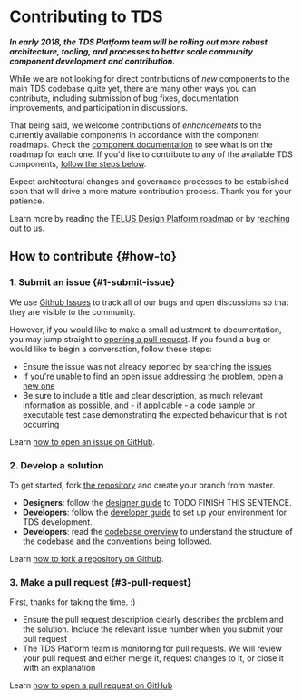 # Contributing to TDS

**_In early 2018, the TDS Platform team will be rolling out more robust architecture, tooling, and processes to better scale community 
component development and contribution._**

While we are not looking for direct contributions of _new_ components to the main TDS codebase quite yet, there are many 
other ways you can contribute, including submission of bug fixes, documentation improvements, and participation in discussions.

That being said, we welcome contributions of _enhancements_ to the currently available components in accordance with 
the component roadmaps. Check the [component documentation](ref://../components/index.html) to see what is on the roadmap 
for each one. If you'd like to contribute to any of the available TDS components, [follow the steps below](#1-submit-issue).

Expect architectural changes and governance processes to be established soon that will drive a more mature contribution 
process. Thank you for your patience.  

Learn more by reading the [TELUS Design Platform roadmap](/roadmap.md) or by [reaching out to us](/contact.md).


## How to contribute {#how-to}

### 1. Submit an issue {#1-submit-issue}

We use [Github Issues](https://github.com/telusdigital/tds/issues) to track all of our bugs and open discussions so that 
they are visible to the community. 

However, if you would like to make a small adjustment to documentation, you may jump straight to [opening a pull request](#3-pull-request). 
If you found a bug or would like to begin a conversation, follow these steps:

* Ensure the issue was not already reported by searching the [issues](https://github.com/telusdigital/tds/issues)
* If you're unable to find an open issue addressing the problem, [open a new one](https://github.com/telusdigital/tds/issues/new)
* Be sure to include a title and clear description, as much relevant information as possible, and - if applicable - a code 
sample or executable test case demonstrating the expected behaviour that is not occurring

Learn [how to open an issue on GitHub](https://help.github.com/articles/creating-an-issue/).

### 2. Develop a solution

To get started, fork [the repository](https://github.com/telusdigital/tds) and create your branch from master.

* **Designers**: follow the [designer guide](/contributing/designer-guide.md) to TODO FINISH THIS SENTENCE.
* **Developers**: follow the [developer guide](/contributing/developer-guide.md) to set up your environment for TDS development.
* **Developers**: read the [codebase overview](/codebase-overview.md) to understand the structure of the codebase and 
the conventions being followed.

Learn [how to fork a repository on Github](https://help.github.com/articles/fork-a-repo/).

### 3. Make a pull request {#3-pull-request}

First, thanks for taking the time. :) 

* Ensure the pull request description clearly describes the problem and the solution. Include the relevant issue number 
when you submit your pull request
* The TDS Platform team is monitoring for pull requests. We will review your pull request and either merge it, request 
changes to it, or close it with an explanation

Learn [how to open a pull request on GitHub](https://help.github.com/articles/creating-a-pull-request/)
